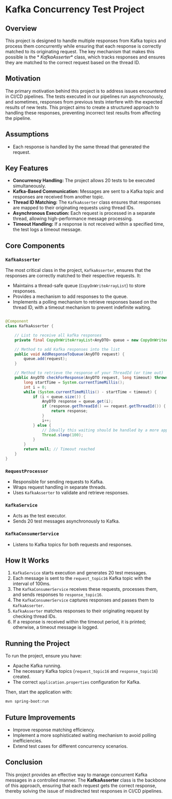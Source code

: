 # Kafka Concurrency Test Project

## Overview

This project is designed to handle multiple responses from Kafka topics and process them concurrently while ensuring
that each response is correctly matched to its originating request. The key mechanism that makes this possible is the *
*KafkaAsserter** class, which tracks responses and ensures they are matched to the correct request based on the thread
ID.

## Motivation

The primary motivation behind this project is to address issues encountered in CI/CD pipelines. The tests executed in
our pipelines run asynchronously, and sometimes, responses from previous tests interfere with the expected results of
new tests. This project aims to create a structured approach to handling these responses, preventing incorrect test
results from affecting the pipeline.

## Assumptions

- Each response is handled by the same thread that generated the request.

## Key Features

- **Concurrency Handling:** The project allows 20 tests to be executed simultaneously.
- **Kafka-Based Communication:** Messages are sent to a Kafka topic and responses are received from another topic.
- **Thread ID Matching:** The `KafkaAsserter` class ensures that responses are mapped to their originating requests
  using thread IDs.
- **Asynchronous Execution:** Each request is processed in a separate thread, allowing high-performance message
  processing.
- **Timeout Handling:** If a response is not received within a specified time, the test logs a timeout message.

## Core Components

### `KafkaAsserter`

The most critical class in the project, `KafkaAsserter`, ensures that the responses are correctly matched to their
respective requests. It:

- Maintains a thread-safe queue (`CopyOnWriteArrayList`) to store responses.
- Provides a mechanism to add responses to the queue.
- Implements a polling mechanism to retrieve responses based on the thread ID, with a timeout mechanism to prevent
  indefinite waiting.

```java

@Component
class KafkaAsserter {

    // List to receive all kafka responses
    private final CopyOnWriteArrayList<AnyDTO> queue = new CopyOnWriteArrayList<>();

    // Method to add Kafka responses into the list
    public void AddResponseToQueue(AnyDTO request) {
        queue.add(request);
    }

    // Method to retrieve the response of your ThreadId (or time out)
    public AnyDTO checkForResponse(AnyDTO request, long timeout) throws InterruptedException {
        long startTime = System.currentTimeMillis();
        int i = 0;
        while (System.currentTimeMillis() - startTime < timeout) {
            if (i < queue.size()) {
                AnyDTO response = queue.get(i);
                if (response.getThreadId() == request.getThreadId()) {
                    return response;
                }
                i++;
            } else {
                // Ideally this waiting should be handled by a more appropriate mechanism.
                Thread.sleep(100);
            }
        }
        return null; // Timeout reached
    }
}
```

### `RequestProcessor`

- Responsible for sending requests to Kafka.
- Wraps request handling in separate threads.
- Uses `KafkaAsserter` to validate and retrieve responses.

### `KafkaService`

- Acts as the test executor.
- Sends 20 test messages asynchronously to Kafka.

### `KafkaConsumerService`

- Listens to Kafka topics for both requests and responses.

## How It Works

1. `KafkaService` starts execution and generates 20 test messages.
2. Each message is sent to the `request_topic16` Kafka topic with the interval of 100ms.
3. The `KafkaConsumerService` receives these requests, processes them, and sends responses to `response_topic16`.
4. The `KafkaConsumerService` captures responses and passes them to `KafkaAsserter`.
5. `KafkaAsserter` matches responses to their originating request by checking thread IDs.
6. If a response is received within the timeout period, it is printed; otherwise, a timeout message is logged.

## Running the Project

To run the project, ensure you have:

- Apache Kafka running.
- The necessary Kafka topics (`request_topic16` and `response_topic16`) created.
- The correct `application.properties` configuration for Kafka.

Then, start the application with:

```sh
mvn spring-boot:run
```

## Future Improvements

- Improve response matching efficiency.
- Implement a more sophisticated waiting mechanism to avoid polling inefficiencies.
- Extend test cases for different concurrency scenarios.

## Conclusion

This project provides an effective way to manage concurrent Kafka messages in a controlled manner. The **KafkaAsserter**
class is the backbone of this approach, ensuring that each request gets the correct response, thereby solving the issue
of misdirected test responses in CI/CD pipelines.

